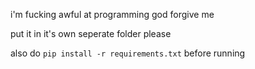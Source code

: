 i'm fucking awful at programming god forgive me

 put it in it's own seperate folder please

also do `pip install -r requirements.txt` before running
